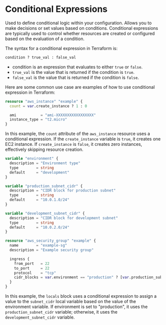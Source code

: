 # Conditional Expressions
Used to define conditional logic within your configuration. Allows you to make decisions or set values based on conditions. Conditional expressions 
are typically used to control whether resources are created or configured based on the evaluation of a condition.

The syntax for a conditional expression in Terraform is:
```terraform
condition ? true_val : false_val
```
- condition is an expression that evaluates to either ```true``` or ```false```.
- ```true_val``` is the value that is returned if the condition is ```true```.
- ```false_val``` is the value that is returned if the condition is ```false```.

Here are some common use case are examples of how to use conditional expression in Terraform:

```terraform
resource "aws_instance" "example" {
  count = var.create_instance ? 1 : 0

  ami           = "ami-XXXXXXXXXXXXXXXXX"
  instance_type = "t2.micro"
}
```
In this example, the ```count``` attribute of the ```aws_instance``` resource uses a conditional expression. If the ```create_instance``` variable is ```true```, it creates one EC2 instance. If ```create_instance``` is ```false```, it creates zero instances, effectively skipping resource creation.

```terraform
variable "environment" {
  description = "Environment type"
  type        = string
  default     = "development"
}

variable "production_subnet_cidr" {
  description = "CIDR block for production subnet"
  type        = string
  default     = "10.0.1.0/24"
}

variable "development_subnet_cidr" {
  description = "CIDR block for development subnet"
  type        = string
  default     = "10.0.2.0/24"
}

resource "aws_security_group" "example" {
  name        = "example-sg"
  description = "Example security group"

  ingress {
    from_port   = 22
    to_port     = 22
    protocol    = "tcp"
    cidr_blocks = var.environment == "production" ? [var.production_subnet_cidr] : [var.development_subnet_cidr]
  }
}

```

In this example, the `locals` block uses a conditional expression to assign a value to the `subnet_cidr` local variable based on the value of the environment variable. If environment is set to "production", it uses the `production_subnet_cidr` variable; otherwise, it uses the `development_subnet_cidr` variable.


